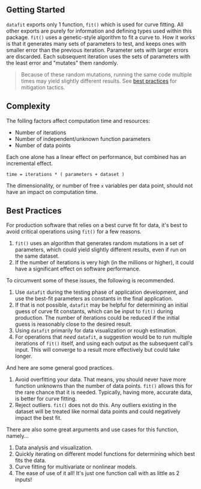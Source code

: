 ## Getting Started

`datafit` exports only 1 function, `fit()` which is used for curve fitting. All other exports are purely for information and defining types used within this package. `fit()` uses a genetic-style algorithm to fit a curve to. How it works is that it generates many sets of parameters to test, and keeps ones with smaller error than the previous iteration. Parameter sets with larger errors are discarded. Each subsequent iteration uses the sets of parameters with the least error and "mutates" them randomly.

> Because of these random mutations, running the same code multiple times may yield slightly different results. See [best practices](#best-practices) for mitigation tactics.

## Complexity

The folling factors affect computation time and resources:

- Number of iterations
- Number of independent/unknown function parameters
- Number of data points

Each one alone has a linear effect on performance, but combined has an incremental effect.

`time = iterations * ( parameters + dataset )`

The dimensionality, or number of free `x` variables per data point, should not have an impact on computation time.

## Best Practices

For production software that relies on a best curve fit for data, it's best to avoid critical operations using `fit()` for a few reasons.

1. `fit()` uses an algorithm that generates random mutations in a set of parameters, which could yield slightly different results, even if run on the same dataset.
1. If the number of iterations is very high (in the millions or higher), it could have a significant effect on software performance.

To circumvent some of these issues, the following is recommended.

1. Use `datafit` during the testing phase of application development, and use the best-fit parameters as constants in the final application.
1. If that is not possible, `datafit` may be helpful for determining an initial guess of curve fit constants, which can be input to `fit()` during production. The number of iterations could be reduced if the initial guess is reasonably close to the desired result.
1. Using `datafit` primarily for data visualization or rough estimation.
1. For operations that *need* `datafit`, a suggestion would be to run multiple iterations of `fit()` itself, and using each output as the subsequent call's input. This will converge to a result more effectively but could take longer.

And here are some general good practices.

1. Avoid overfitting your data. That means, you should never have more function unknowns than the number of data points. `fit()` allows this for the rare chance that it is needed. Typically, having more, accurate data, is better for curve fitting.
1. Reject outliers. `fit()` does not do this. Any outliers existing in the dataset will be treated like normal data points and could negatively impact the best fit.

There are also some great arguments and use cases for this function, namely...

1. Data analysis and visualization.
1. Quickly iterating on different model functions for determining which best fits the data.
1. Curve fitting for multivariate or nonlinear models.
1. The ease of use of it all! It's just one function call with as little as 2 inputs!
